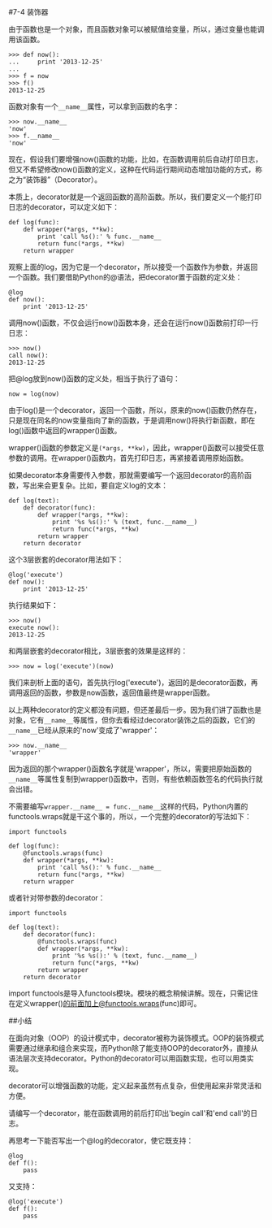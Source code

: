 #7-4 装饰器


由于函数也是一个对象，而且函数对象可以被赋值给变量，所以，通过变量也能调用该函数。

	>>> def now():
	...     print '2013-12-25'
	...
	>>> f = now
	>>> f()
	2013-12-25
函数对象有一个`__name__`属性，可以拿到函数的名字：

	>>> now.__name__
	'now'
	>>> f.__name__
	'now'
现在，假设我们要增强now()函数的功能，比如，在函数调用前后自动打印日志，但又不希望修改now()函数的定义，这种在代码运行期间动态增加功能的方式，称之为“装饰器”（Decorator）。

本质上，decorator就是一个返回函数的高阶函数。所以，我们要定义一个能打印日志的decorator，可以定义如下：
	
	def log(func):
	    def wrapper(*args, **kw):
	        print 'call %s():' % func.__name__
	        return func(*args, **kw)
	    return wrapper
观察上面的log，因为它是一个decorator，所以接受一个函数作为参数，并返回一个函数。我们要借助Python的@语法，把decorator置于函数的定义处：

	@log
	def now():
	    print '2013-12-25'
调用now()函数，不仅会运行now()函数本身，还会在运行now()函数前打印一行日志：

	>>> now()
	call now():
	2013-12-25
把@log放到now()函数的定义处，相当于执行了语句：

	now = log(now)
由于log()是一个decorator，返回一个函数，所以，原来的now()函数仍然存在，只是现在同名的now变量指向了新的函数，于是调用now()将执行新函数，即在log()函数中返回的wrapper()函数。

wrapper()函数的参数定义是`(*args, **kw)`，因此，wrapper()函数可以接受任意参数的调用。在wrapper()函数内，首先打印日志，再紧接着调用原始函数。

如果decorator本身需要传入参数，那就需要编写一个返回decorator的高阶函数，写出来会更复杂。比如，要自定义log的文本：

	def log(text):
	    def decorator(func):
	        def wrapper(*args, **kw):
	            print '%s %s():' % (text, func.__name__)
	            return func(*args, **kw)
	        return wrapper
	    return decorator
这个3层嵌套的decorator用法如下：

	@log('execute')
	def now():
	    print '2013-12-25'
执行结果如下：

	>>> now()
	execute now():
	2013-12-25
和两层嵌套的decorator相比，3层嵌套的效果是这样的：

	>>> now = log('execute')(now)
我们来剖析上面的语句，首先执行log('execute')，返回的是decorator函数，再调用返回的函数，参数是now函数，返回值最终是wrapper函数。

以上两种decorator的定义都没有问题，但还差最后一步。因为我们讲了函数也是对象，它有`__name__`等属性，但你去看经过decorator装饰之后的函数，它们的`__name__`已经从原来的'now'变成了'wrapper'：

	>>> now.__name__
	'wrapper'
因为返回的那个wrapper()函数名字就是'wrapper'，所以，需要把原始函数的`__name__`等属性复制到wrapper()函数中，否则，有些依赖函数签名的代码执行就会出错。

不需要编写`wrapper.__name__ = func.__name__`这样的代码，Python内置的functools.wraps就是干这个事的，所以，一个完整的decorator的写法如下：

	import functools
	
	def log(func):
	    @functools.wraps(func)
	    def wrapper(*args, **kw):
	        print 'call %s():' % func.__name__
	        return func(*args, **kw)
	    return wrapper
或者针对带参数的decorator：

	import functools
	
	def log(text):
	    def decorator(func):
	        @functools.wraps(func)
	        def wrapper(*args, **kw):
	            print '%s %s():' % (text, func.__name__)
	            return func(*args, **kw)
	        return wrapper
	    return decorator
import functools是导入functools模块。模块的概念稍候讲解。现在，只需记住在定义wrapper()的前面加上@functools.wraps(func)即可。

##小结

在面向对象（OOP）的设计模式中，decorator被称为装饰模式。OOP的装饰模式需要通过继承和组合来实现，而Python除了能支持OOP的decorator外，直接从语法层次支持decorator。Python的decorator可以用函数实现，也可以用类实现。

decorator可以增强函数的功能，定义起来虽然有点复杂，但使用起来非常灵活和方便。

请编写一个decorator，能在函数调用的前后打印出'begin call'和'end call'的日志。

再思考一下能否写出一个@log的decorator，使它既支持：

	@log
	def f():
	    pass
又支持：

	@log('execute')
	def f():
	    pass

